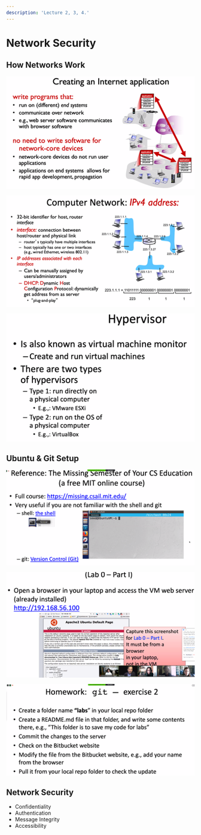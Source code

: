 ```yaml
---
description: 'Lecture 2, 3, 4.'
---
```


# Network Security

## How Networks Work

![](../../../.gitbook/assets/image%20%28100%29.png)

![](../../../.gitbook/assets/image%20%28110%29.png)

![](../../../.gitbook/assets/image%20%2897%29.png)

## Ubuntu & Git Setup

![](../../../.gitbook/assets/image%20%2898%29.png)



![](../../../.gitbook/assets/image%20%2896%29.png)

![](../../../.gitbook/assets/image%20%28103%29.png)

## Network Security

* Confidentiality
* Authentication
* Message Integrity
* Accessibility

